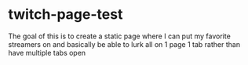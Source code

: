 # twitch-page-test
The goal of this is to create a static page where I can put my favorite streamers on and basically be able to lurk all on 1 page 1 tab rather than have multiple tabs open
